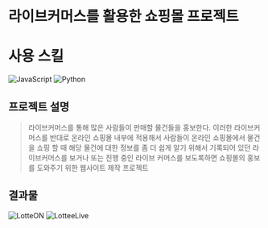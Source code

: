 # 라이브커머스를 활용한 쇼핑몰 프로젝트

# 사용 스킬
<img alt="JavaScript" src ="https://img.shields.io/badge/JavaScript-F7DF1E.svg?&style=for-the-badge&logo=JavaScript&logoColor=black"/> <img alt="Python" src ="https://img.shields.io/badge/Python-3776AB.svg?&style=for-the-badge&logo=Python&logoColor=white"/>

## 프로젝트 설명
>라이브커머스를 통해 많은 사람들이 판매할 물건들을 홍보한다. 이러한 라이브커머스를 반대로 온라인 쇼핑몰 내부에 적용해서 사람들이 온라인 쇼핑몰에서 물건을 쇼핑 할 때 해당 물건에 대한 정보를 좀 더 쉽게 알기 위해서 기록되어 있던 라이브커머스를 보거나 또는 진행 중인 라이브 커머스를 보도록하면 쇼핑몰의 홍보를 도와주기 위한 웹사이트 제작 프로젝트

## 결과물
![LotteON](https://user-images.githubusercontent.com/61587538/165055413-247e8966-1e04-4120-a09f-f1efe494248d.jpeg)
![LotteeLive](https://user-images.githubusercontent.com/61587538/165055438-3eef0a78-212c-434e-80eb-6910e38c40b3.jpeg)

